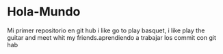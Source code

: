 # Hola-Mundo
Mi primer repositorio en git hub i like go to play basquet, i like play the guitar and meet whit my friends.aprendiendo a trabajar los commit con git hab
